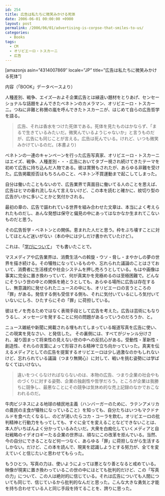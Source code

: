 ```yaml
---
id: 254
title: 広告は私たちに微笑みかける死体
date: 2006-06-01 00:00:00 +0900
layout: post
permalink: /2006/06/01/advertising-is-corpse-that-smiles-to-us/
categories:
  - Books
tags:
  - CM
  - オリビエーロ・トスカーニ
  - 広告
---
```

[amazonjs asin=&#8221;4314007869&#8243; locale=&#8221;JP&#8221; title=&#8221;広告は私たちに微笑みかける死体&#8221;]

内容（「BOOK」データベースより）
  
人種差別、戦争、エイズ―およそ企業広告とは縁遠い題材をとりあげ、センセーショナルな話題をよんできたベネトンのカメラマン、オリビエーロ・トスカーニ。つねに非難と称賛の嵐を呼んできたトスカーニが、はじめて自らの広告哲学を語る。

<!--more-->

> 広告、それは香水をつけた死体である。死体を見たものはかならず、「まるで生きているみたいだ。微笑んでいるようじゃないか」と言うものだが、広告にも同じことが言える。広告は死んでいる。けれど、いつも微笑みかけているのだ。(本書より)

ベネトンの一連のキャンペーンを行った広告写真家、オリビエーロ・トスカーニはエイズ、戦争、人種差別・・・広告においてタブー視され続けてきたテーマを初めて広告に持ち込んだ人物である。彼は賞賛もされたが、あらゆる非難を受けた。広告掲載拒否はもちろんのこと、ベネトン不買運動まで起こしてしまった。
  
自分は働いたこともないので、広告業界で真面目に働いてる人のことを思えば、広告はヒマの垂れ流しなんて言えないけど、この本を読むと確かに、紋切り型の広告がいかに多いことかと気付かされる。
  
最初の章の、広告で謳われている世界を組み合わせた文章は、本当によく考えられたものだし、あんな発想は保守と偏見の中にあってはなかなか生まれてこないものだと思う。
  
その広告哲学・ベネトンとの関係。恵まれた人だと思う。枠をぶち壊すことに対してほとんど迷いがない（本の中には少しだけ書かれていたけど）。

これは、「[学びについて](http://monta.ampomtan.com/188 "学びについて")」 でも書いたことで。
  
マスメディアや広告業界は、消費生活への斡旋・ウソ・脅し・まやかしの夢の世界を描き続ける。その犠牲になっているものや、忘れられた議論のことはさておいて、消費者に生活様式や社会システムを押し売ろうとしている。もはや画像は事実に完全に置き換わっていて、何が真実かを見極めるのは至極困難で。どんなにそういう世の中との関係を絶とうとしても、あらゆる場所に広告は存在するし、無意識的に発せられたニュースの中にも、オリビエーロの言うところの「罪」がある。発信する側も受信する側も、それに気付いているにしろ気付いていないにしろ、ひたすらにその「罪」に荷担している。

彼はモノを売るためではなく表現手段として広告を考えた。広告は芸術にもなりうるし、メッセージを発することに何の問題があるっていうのだろうか、と。
  
ニュース雑紙や新聞に掲載される埋もれてしまっている報道写真を広告に使い、この現実を見なさい、と発信した。 その裏側には、すべてがジャンル分けされ、凝り固まって将来性の見えない世の中への反抗心がある。受動性・革新性・創造性、それらの言葉によって形容される精神で立ち向かっていった。真実を伝えるメディアとしての広告を提案するオリビエーロは少し過激なのかもしれないけど、忘れられている議論（つまり無関心）に対して、戦いを挑む姿勢には学ばなくてはいけない。

> 違いをつくらなければならないのは、本物の広告、つまり企業の社会やものづくりに対する姿勢、企業の独創性や哲学だろう。ところが企業は我勝ちに競争し、最悪なことにその競争は気休め的な売上記録のなかでおこなわれるのだ。

牛肉ビジネスによる地球の植民地主義（ハンバーガーのために、ラテンアメリカの農民の主食が犠牲になっていること）を知っても、自分たちはいつもマクドナルドを食べたくなるし、のどが渇いたらコカ・コーラを飲む。オリビエーロの批判精神と行動力をもってしても、すぐに全てを変えることなどできないことは、本人がいちばんよく分かっているみたいだ。大衆を白痴化していくメディアと自社戦略のイデオロギーたる企業の世界は、頑なにこの改革を拒んでいる。当然、今の自分にできることなど何一つなく、あらゆる「罪」に荷担しながら生活するしかない。だけど、この本を読んで、現実を認識しようとする努力が、全てを変えていくと信じたいと思わせてもらった。

もうひとつ。写真の力は、使いようによっては悪となり善となると戒めている。映像が現実に置き換わっているこの世の中にはとても批判的だけど、この「写真の力」について、この人は絶対的に信じている。それは広告についても人間についても同じで、信じているから批判的なんだと思った。こんな大きな勇気と才能を持ち合わせている人と同じ手段を持てることを、誇りに思った。
